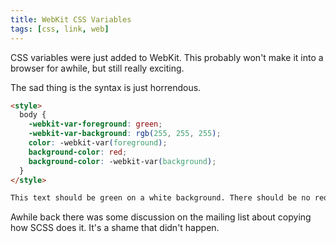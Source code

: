 ```yaml
---
title: WebKit CSS Variables
tags: [css, link, web]
---
```


CSS variables were just added to WebKit. This probably won't make it into a browser for awhile, but still really exciting.

The sad thing is the syntax is just horrendous.

``` html
<style>
  body {
    -webkit-var-foreground: green;
    -webkit-var-background: rgb(255, 255, 255);
    color: -webkit-var(foreground);
    background-color: red;
    background-color: -webkit-var(background);
  }
</style>

This text should be green on a white background. There should be no red visible.
```

Awhile back there was some discussion on the mailing list about copying how SCSS does it. It's a shame that didn't happen.
